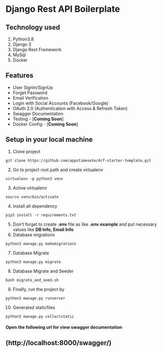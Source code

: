 # Django Rest API Boilerplate

## Technology used
1. Python3.8
2. Django 3
3. Django Rest Framework
4. MySql
5. Docker

## Features
* User SignIn/SignUp
* Forget Password
* Email Verification
* Login with Social Accounts (Facebook/Google)
* OAuth 2.0 (Authentication with Access & Refresh Token)
* Swagger Documentation
* Testing - [**Coming Soon**]
* Docker Config - [**Coming Soon**]

## Setup in your local machine
1. Clone project
```
git clone https://github.com/appstimesete/drf-starter-template.git
```
2. Go to project root path and create virtualenv
```
virtualenv -p python3 venv
```
3. Active virtualenv
```
source venv/bin/activate
```
4. Install all dependency
```shell script
pip3 install -r requirements.txt
```
5. Don't forget to create **.env** file as like **.env.example** and put necessary values like **DB Info, Email Info**
6. Database migrations
```shell script
python3 manage.py makemigrations
```
7. Database Migrate
```shell script
python3 manage.py migrate
```
8. Database Migrate and Seeder
```shell script
bash migrate_and_seed.sh
```
9. Finally, run the project by 
```shell script
python3 manage.py runserver
```
10. Generated staticfiles 
```shell script
python3 manage.py collectstatic
``` 

#### Open the following url for view swagger documentation
## (http://localhost:8000/swagger/)

